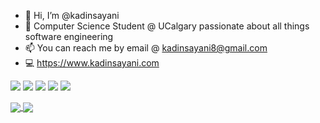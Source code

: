 - 👋 Hi, I’m @kadinsayani
- 🌱 Computer Science Student @ UCalgary passionate about all things software engineering
- 📫 You can reach me by email @ kadinsayani8@gmail.com
- 💻 https://www.kadinsayani.com

<p>
  <img src="https://img.shields.io/badge/JavaScript-F7DF1E?style=flat&logo=javascript&logoColor=black"/>
  <img src="https://img.shields.io/badge/Rust-000000?style=flat&logo=rust&logoColor=white"/>
  <img src="https://img.shields.io/badge/Java-ED8B00?style=flat&logo=java&logoColor=white">
  <img src="https://img.shields.io/badge/Python-3776AB?style=flat&logo=python&logoColor=white"/>
  <img src="https://img.shields.io/badge/Swift-FA7343?style=for-the-badge&logo=swift&logoColor=white"/>
</p>

<a href="https://github.com/anuraghazra/github-readme-stats">
  <img align="center" src="https://github-readme-stats.vercel.app/api?username=kadinsayani&show_icons=true&include_all_commits=true&theme=highcontrast&hide_border=true&count_private=true&hide=stars,contribs" />
</a> 
<a href="https://github.com/anuraghazra/github-readme-stats">
  <img align="center" src="https://github-readme-stats.vercel.app/api/top-langs/?username=kadinsayani&layout=compact&theme=highcontrast&hide_border=true&langs_count=6&hide=html,css,shell" />
</a>

  
<!---
kadinsayani/kadinsayani is a ✨ special ✨ repository because its `README.md` (this file) appears on your GitHub profile.
You can click the Preview link to take a look at your changes.
--->
